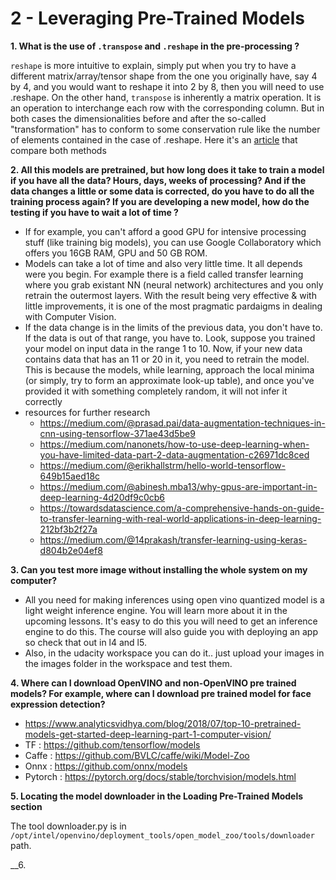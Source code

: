 # 2 - Leveraging Pre-Trained Models

__1. What is the use of `.transpose` and `.reshape` in the pre-processing ?__

`reshape` is more intuitive to explain, simply put when you try to have a different matrix/array/tensor shape from the one you originally have, say 4 by 4, and you would want to reshape it into 2 by 8, then you will need to use .reshape. On the other hand, `transpose` is inherently a matrix operation. It is an operation to interchange each row with the corresponding column. But in both cases the dimensionalities before and after the so-called "transformation" has to conform to some conservation rule like the number of elements contained in the case of .reshape. Here it's an [article](https://lihan.me/2018/01/numpy-reshape-and-transpose/) that compare both methods

__2.  All this models are pretrained, but how long does it take to train a model if you have all the data? Hours, days, weeks of processing? And if the data changes a little or some data is corrected, do you have to do all the training process again? If you are developing a new model, how do the testing if you have to wait a lot of time ?__

* If for example, you can't afford a good GPU for intensive processing stuff (like training big models), you can use Google Collaboratory which offers you 16GB RAM, GPU and 50 GB ROM.
* Models can take a lot of time and also very little time. It all depends were you begin. For example there is a field called transfer learning where you grab existant NN (neural network) architectures and you only retrain the outermost layers. With the result being very effective & with little improvements, it is one of the most pragmatic pardaigms in dealing with Computer Vision.
* If the data change is in the limits of the previous data, you don't have to. If the data is out of that range, you have to.
Look, suppose you trained your model on input data in the range 1 to 10. Now, if your new data contains data that has an 11 or 20 in it, you need to retrain the model. This is because the models, while learning, approach the local minima (or simply, try to form an approximate look-up table), and once you've provided it with something completely random, it will not infer it correctly
*  resources for further research
    * https://medium.com/@prasad.pai/data-augmentation-techniques-in-cnn-using-tensorflow-371ae43d5be9
    * https://medium.com/nanonets/how-to-use-deep-learning-when-you-have-limited-data-part-2-data-augmentation-c26971dc8ced
    * https://medium.com/@erikhallstrm/hello-world-tensorflow-649b15aed18c
    * https://medium.com/@abinesh.mba13/why-gpus-are-important-in-deep-learning-4d20df9c0cb6
    * https://towardsdatascience.com/a-comprehensive-hands-on-guide-to-transfer-learning-with-real-world-applications-in-deep-learning-212bf3b2f27a
    * https://medium.com/@14prakash/transfer-learning-using-keras-d804b2e04ef8 
    
__3. Can you test more image without installing the whole system on my computer?__
* All you need for making inferences using open vino quantized model is a light weight inference engine. You will learn more about it in the upcoming lessons. It's easy to do this you will need to get an inference engine to do this. The course will also guide you with deploying an app so check that out in l4 and l5.
* Also, in the udacity workspace you can do it.. just upload your images in the images folder in the workspace and test them.

__4. Where can I download OpenVINO and non-OpenVINO pre trained models? For example, where can I download pre trained model for face expression detection?__

* https://www.analyticsvidhya.com/blog/2018/07/top-10-pretrained-models-get-started-deep-learning-part-1-computer-vision/
* TF : https://github.com/tensorflow/models
* Caffe : https://github.com/BVLC/caffe/wiki/Model-Zoo
* Onnx : https://github.com/onnx/models
* Pytorch : https://pytorch.org/docs/stable/torchvision/models.html

__5.  Locating the model downloader in the Loading Pre-Trained Models section__

The tool downloader.py is in `/opt/intel/openvino/deployment_tools/open_model_zoo/tools/downloader` path.

__6. 










